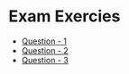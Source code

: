 # Exam Exercies

- [Question - 1](/exercises/question-1) 
- [Question - 2](/exercises/question-2) 
- [Question - 3](/exercises/question-3) 